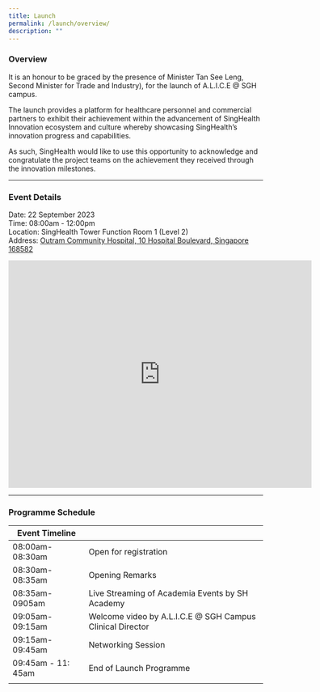 ```yaml
---
title: Launch
permalink: /launch/overview/
description: ""
---
```

### Overview

It is an honour to be graced by the presence of Minister Tan See Leng, Second Minister for Trade and Industry), for the launch of A.L.I.C.E @ SGH campus. 

The launch provides a platform for healthcare personnel and commercial partners to exhibit their achievement  within the advancement of SingHealth Innovation ecosystem and culture whereby showcasing  SingHealth’s innovation progress and capabilities. 

As such, SingHealth would like to use this opportunity to acknowledge and congratulate the project teams on the achievement they received through the innovation milestones.

----------

### Event Details

Date: 22 September 2023 <br>
Time: 08:00am - 12:00pm <br>
Location: SingHealth Tower Function Room 1 (Level 2) <br>
Address: [Outram Community Hospital, 10 Hospital Boulevard, Singapore 168582](https://www.google.com/maps/place/Outram+Community+Hospital+(OCH)/@1.2777357,103.8329978,17z/data=!3m2!4b1!5s0x31da196fa728f667:0x59d7764c0ac271b3!4m6!3m5!1s0x31da196fa92a95e9:0xfa001f010b954c3b!8m2!3d1.2777303!4d103.8355781!16s%2Fg%2F11c2k7h479?entry=ttu) <br>

<iframe src="https://www.google.com/maps/embed?pb=!1m18!1m12!1m3!1d3988.8262596362897!2d103.83557809999999!3d1.2777303!2m3!1f0!2f0!3f0!3m2!1i1024!2i768!4f13.1!3m3!1m2!1s0x31da196fa92a95e9%3A0xfa001f010b954c3b!2sOutram%20Community%20Hospital%20(OCH)!5e0!3m2!1sen!2ssg!4v1691975711549!5m2!1sen!2ssg" width="600" height="450" style="border:0;" allowfullscreen="" loading="lazy"></iframe>

-----------

### Programme Schedule

| Event Timeline|  |
| -------- | -------- | 
| 08:00am-08:30am | Open for registration |
| 08:30am-08:35am | Opening Remarks |
| 08:35am-0905am | Live Streaming of Academia Events by SH Academy |
| 09:05am-09:15am | Welcome video by A.L.I.C.E @ SGH Campus Clinical Director | 
| 09:15am-09:45am | Networking Session | 
| 09:45am - 11: 45am | End of Launch Programme | 
 | | |